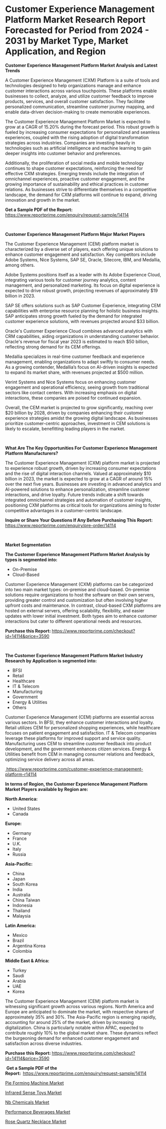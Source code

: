 <p><h1>Customer Experience Management Platform Market Research Report Forecasted for Period from 2024 -  2031 by Market Type, Market Application, and Region</h1></p><p><strong>Customer Experience Management Platform Market Analysis and Latest Trends</strong></p>
<p><p>A Customer Experience Management (CXM) Platform is a suite of tools and technologies designed to help organizations manage and enhance customer interactions across various touchpoints. These platforms enable businesses to collect, analyze, and utilize customer feedback to improve products, services, and overall customer satisfaction. They facilitate personalized communication, streamline customer journey mapping, and enable data-driven decision-making to create memorable experiences. </p><p>The Customer Experience Management Platform Market is expected to grow at a CAGR of 15.20% during the forecast period. This robust growth is fueled by increasing consumer expectations for personalized and seamless experiences, coupled with the rising adoption of digital transformation strategies across industries. Companies are investing heavily in technologies such as artificial intelligence and machine learning to gain deeper insights into customer behavior and preferences. </p><p>Additionally, the proliferation of social media and mobile technology continues to shape customer expectations, reinforcing the need for effective CXM strategies. Emerging trends include the integration of omnichannel experiences, proactive customer engagement, and the growing importance of sustainability and ethical practices in customer relations. As businesses strive to differentiate themselves in a competitive landscape, the demand for CXM platforms will continue to expand, driving innovation and growth in the market.</p></p>
<p><strong>Get a Sample PDF of the Report:&nbsp;</strong> <a href="https://www.reportprime.com/enquiry/request-sample/14114">https://www.reportprime.com/enquiry/request-sample/14114</a></p>
<p>&nbsp;</p>
<p><strong>Customer Experience Management Platform Major Market Players</strong></p>
<p><p>The Customer Experience Management (CEM) platform market is characterized by a diverse set of players, each offering unique solutions to enhance customer engagement and satisfaction. Key competitors include Adobe Systems, Nice Systems, SAP SE, Oracle, Sitecore, IBM, and Medallia, among others.</p><p>Adobe Systems positions itself as a leader with its Adobe Experience Cloud, integrating various tools for customer journey analytics, content management, and personalized marketing. Its focus on digital experience is expected to drive robust growth, projecting revenues of approximately $19 billion in 2023.</p><p>SAP SE offers solutions such as SAP Customer Experience, integrating CEM capabilities with enterprise resource planning for holistic business insights. SAP anticipates strong growth fueled by the demand for integrated customer experience solutions, with revenues projected around $33 billion.</p><p>Oracle's Customer Experience Cloud combines advanced analytics with CRM capabilities, aiding organizations in understanding customer behavior. Oracle's revenue for fiscal year 2023 is estimated to reach $50 billion, reflecting strong demand for its CEM offerings.</p><p>Medallia specializes in real-time customer feedback and experience management, enabling organizations to adapt swiftly to consumer needs. As a growing contender, Medallia’s focus on AI-driven insights is expected to expand its market share, with revenues projected at $500 million.</p><p>Verint Systems and Nice Systems focus on enhancing customer engagement and operational efficiency, seeing growth from traditional sectors like contact centers. With increasing emphasis on digital interactions, these companies are poised for continued expansion.</p><p>Overall, the CEM market is projected to grow significantly, reaching over $20 billion by 2028, driven by companies enhancing their customer experience strategies amidst the growing digital landscape. As businesses prioritize customer-centric approaches, investment in CEM solutions is likely to escalate, benefitting leading players in the market.</p></p>
<p>&nbsp;</p>
<p><strong>What Are The Key Opportunities For Customer Experience Management Platform Manufacturers?</strong></p>
<p><p>The Customer Experience Management (CXM) platform market is projected to experience robust growth, driven by increasing consumer expectations and the rise of digital interaction channels. Valued at approximately $10 billion in 2023, the market is expected to grow at a CAGR of around 15% over the next five years. Businesses are investing in advanced analytics and AI-powered solutions to enhance personalization, streamline customer interactions, and drive loyalty. Future trends indicate a shift towards integrated omnichannel strategies and automation of customer insights, positioning CXM platforms as critical tools for organizations aiming to foster competitive advantages in a customer-centric landscape.</p></p>
<p><strong>Inquire or Share Your Questions If Any Before Purchasing This Report:</strong> <a href="https://www.reportprime.com/enquiry/pre-order/14114">https://www.reportprime.com/enquiry/pre-order/14114</a></p>
<p>&nbsp;</p>
<p><strong>Market Segmentation</strong></p>
<p><strong>The Customer Experience Management Platform Market Analysis by types is segmented into:</strong></p>
<p><ul><li>On-Premise</li><li>Cloud-Based</li></ul></p>
<p><p>Customer Experience Management (CXM) platforms can be categorized into two main market types: on-premise and cloud-based. On-premise solutions require organizations to host the software on their own servers, providing greater control and customization but often involving higher upfront costs and maintenance. In contrast, cloud-based CXM platforms are hosted on external servers, offering scalability, flexibility, and easier updates with lower initial investment. Both types aim to enhance customer interactions but cater to different operational needs and resources.</p></p>
<p><strong>Purchase this Report:&nbsp;</strong><a href="https://www.reportprime.com/checkout?id=14114&price=3590">https://www.reportprime.com/checkout?id=14114&price=3590</a></p>
<p>&nbsp;</p>
<p><strong>The Customer Experience Management Platform Market Industry Research by Application is segmented into:</strong></p>
<p><ul><li>BFSI</li><li>Retail</li><li>Healthcare</li><li>IT & Telecom</li><li>Manufacturing</li><li>Government</li><li>Energy & Utilities</li><li>Others</li></ul></p>
<p><p>Customer Experience Management (CEM) platforms are essential across various sectors. In BFSI, they enhance customer interactions and loyalty. Retail utilizes CEM for personalized shopping experiences, while healthcare focuses on patient engagement and satisfaction. IT & Telecom companies leverage these platforms for improved support and service quality. Manufacturing uses CEM to streamline customer feedback into product development, and the government enhances citizen services. Energy & Utilities benefit from CEM in managing consumer relations and feedback, optimizing service delivery across all areas.</p></p>
<p><a href="https://www.reportprime.com/customer-experience-management-platform-r14114">&nbsp;https://www.reportprime.com/customer-experience-management-platform-r14114</a></p>
<p><strong>In terms of Region, the Customer Experience Management Platform Market Players available by Region are:</strong></p>
<p>
    <p> <strong> North America: </strong>
        <ul>
            <li>United States</li>
            <li>Canada</li>
        </ul>
        </p> 
    <p> <strong> Europe: </strong>
        <ul>
            <li>Germany</li>
            <li>France</li>
            <li>U.K.</li>
            <li>Italy</li>
            <li>Russia</li>
        </ul>
        </p> 
    <p> <strong> Asia-Pacific: </strong>
        <ul>
            <li>China</li>
            <li>Japan</li>
            <li>South Korea</li>
            <li>India</li>
            <li>Australia</li>
            <li>China Taiwan</li>
            <li>Indonesia</li>
            <li>Thailand</li>
            <li>Malaysia</li>
        </ul>
        </p> 
    <p> <strong> Latin America: </strong>
        <ul>
            <li>Mexico</li>
            <li>Brazil</li>
            <li>Argentina Korea</li>
            <li>Colombia</li>
        </ul>
        </p> 
    <p> <strong> Middle East & Africa: </strong>
        <ul>
            <li>Turkey</li>
            <li>Saudi</li>
            <li>Arabia</li>
            <li>UAE</li>
            <li>Korea</li>
        </ul>
    </p>
    </p>
<p><p>The Customer Experience Management (CEM) platform market is witnessing significant growth across various regions. North America and Europe are anticipated to dominate the market, with respective shares of approximately 35% and 30%. The Asia-Pacific region is emerging rapidly, accounting for around 25% of the market, driven by increasing digitalization. China is particularly notable within APAC, expected to contribute roughly 10% to the global market share. These dynamics reflect the burgeoning demand for enhanced customer engagement and satisfaction across diverse industries.</p></p>
<p><strong>Purchase this Report: </strong><a href="https://www.reportprime.com/checkout?id=14114&price=3590">https://www.reportprime.com/checkout?id=14114&price=3590</a></p>
<p>&nbsp;<strong>Get a Sample PDF of the Report:&nbsp;&nbsp;</strong><a href="https://www.reportprime.com/enquiry/request-sample/14114">https://www.reportprime.com/enquiry/request-sample/14114</a></p>
<p><strong></strong></p>
<p><p><a href="https://www.linkedin.com/pulse/pie-forming-machine-industry-analysis-report-its-market-size-fotee?trackingId=uSgTXcmKS62ZzTjzvATuVw%3D%3D">Pie Forming Machine Market</a></p><p><a href="https://issuu.com/reportprime-2/docs/infrared-sense-toys-market-size-203_15d5245ac81b58">Infrared Sense Toys Market</a></p><p><a href="https://issuu.com/reportprime-2/docs/nb-chemicals-market-size-2030.pptx_417d413168bfeb">Nb Chemicals Market</a></p><p><a href="https://medium.com/@reyeshowell85/the-performance-beverages-market-has-experienced-impressive-growth-in-recent-years-expanding-its-be613c484d2a">Performance Beverages Market</a></p><p><a href="https://www.linkedin.com/pulse/booming-rose-quartz-necklace-market-sector-analysis-growth-diiic?trackingId=5luadvFZQnqRapvULFZC2w%3D%3D">Rose Quartz Necklace Market</a></p></p>